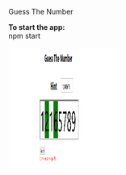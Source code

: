 Guess The Number

<b>To start the app:</b><br/>
npm start

<p>
    <img src="./Screenshot%202020-12-20%20190100.png" width="220" height="240" />
</p>
